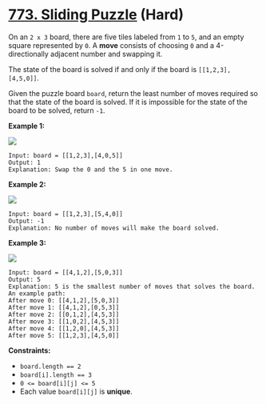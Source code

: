 # [773. Sliding Puzzle][link] (Hard)

[link]: https://leetcode.com/problems/sliding-puzzle/

On an `2 x 3` board, there are five tiles labeled from `1` to `5`, and an empty square represented
by `0`. A **move** consists of choosing `0` and a 4-directionally adjacent number and swapping it.

The state of the board is solved if and only if the board is `[[1,2,3],[4,5,0]]`.

Given the puzzle board `board`, return the least number of moves required so that the state of the
board is solved. If it is impossible for the state of the board to be solved, return `-1`.

**Example 1:**

![](https://assets.leetcode.com/uploads/2021/06/29/slide1-grid.jpg)

```
Input: board = [[1,2,3],[4,0,5]]
Output: 1
Explanation: Swap the 0 and the 5 in one move.
```

**Example 2:**

![](https://assets.leetcode.com/uploads/2021/06/29/slide2-grid.jpg)

```
Input: board = [[1,2,3],[5,4,0]]
Output: -1
Explanation: No number of moves will make the board solved.
```

**Example 3:**

![](https://assets.leetcode.com/uploads/2021/06/29/slide3-grid.jpg)

```
Input: board = [[4,1,2],[5,0,3]]
Output: 5
Explanation: 5 is the smallest number of moves that solves the board.
An example path:
After move 0: [[4,1,2],[5,0,3]]
After move 1: [[4,1,2],[0,5,3]]
After move 2: [[0,1,2],[4,5,3]]
After move 3: [[1,0,2],[4,5,3]]
After move 4: [[1,2,0],[4,5,3]]
After move 5: [[1,2,3],[4,5,0]]
```

**Constraints:**

- `board.length == 2`
- `board[i].length == 3`
- `0 <= board[i][j] <= 5`
- Each value `board[i][j]` is **unique**.
